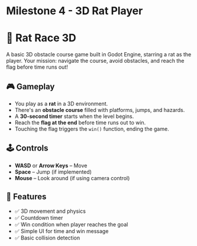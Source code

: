 # Milestone 4 - 3D Rat Player
# 🐀 Rat Race 3D

A basic 3D obstacle course game built in Godot Engine, starring a rat as the player. Your mission: navigate the course, avoid obstacles, and reach the flag before time runs out!

## 🎮 Gameplay

- You play as a **rat** in a 3D environment.
- There's an **obstacle course** filled with platforms, jumps, and hazards.
- A **30-second timer** starts when the level begins.
- Reach the **flag at the end** before time runs out to win.
- Touching the flag triggers the `win()` function, ending the game.

## 🕹️ Controls

- **WASD** or **Arrow Keys** – Move
- **Space** – Jump (if implemented)
- **Mouse** – Look around (if using camera control)

## 🧱 Features

- ✅ 3D movement and physics
- ✅ Countdown timer
- ✅ Win condition when player reaches the goal
- ✅ Simple UI for time and win message
- ✅ Basic collision detection

